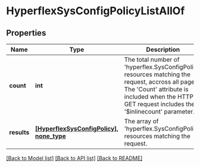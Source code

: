 # HyperflexSysConfigPolicyListAllOf

## Properties
Name | Type | Description | Notes
------------ | ------------- | ------------- | -------------
**count** | **int** | The total number of &#39;hyperflex.SysConfigPolicy&#39; resources matching the request, accross all pages. The &#39;Count&#39; attribute is included when the HTTP GET request includes the &#39;$inlinecount&#39; parameter. | [optional] 
**results** | [**[HyperflexSysConfigPolicy], none_type**](HyperflexSysConfigPolicy.md) | The array of &#39;hyperflex.SysConfigPolicy&#39; resources matching the request. | [optional] 

[[Back to Model list]](../README.md#documentation-for-models) [[Back to API list]](../README.md#documentation-for-api-endpoints) [[Back to README]](../README.md)


